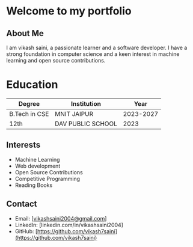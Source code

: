 # Welcome to my portfolio

## About Me
I am vikash saini, a passionate learner and a software developer. I have a strong foundation in computer science and a keen interest in machine learning and open source contributions.

# Education
| Degree         | Institution | Year |
|----------------|-------------|------|
| B.Tech in CSE  | MNIT JAIPUR  | 2023-2027 |
| 12th           | DAV PUBLIC SCHOOL | 2023 |

## Interests
- Machine Learning
- Web development
- Open Source Contributions
- Competitive Programming
- Reading Books

## Contact
- Email: [vikashsaini2004@gmail.com]
- LinkedIn: [linkedin.com/in/vikashsaini2004]
- GitHub: [https://github.com/vikash7saini](https://github.com/vikash7saini)
